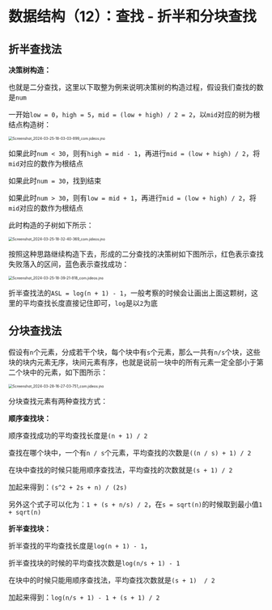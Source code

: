 # 数据结构（12）：查找 - 折半和分块查找

## 折半查找法

**决策树构造：**

也就是二分查找，这里以下取整为例来说明决策树的构造过程，假设我们查找的数是`num`

一开始`low = 0`，`high = 5`，`mid = (low + high) / 2 = 2`，以`mid`对应的树为根结点构造树：

<img src="https://typora-1310242472.cos.ap-nanjing.myqcloud.com/typora_img/Screenshot_2024-03-25-18-03-03-899_com.jideos.jno.png" alt="Screenshot_2024-03-25-18-03-03-899_com.jideos.jno" style="zoom:50%;" />

如果此时`num < 30`，则有`high = mid - 1`，再进行`mid = (low + high) / 2`，将`mid`对应的数作为根结点

如果此时`num = 30`，找到结束

如果此时`num > 30`，则有`low = mid + 1`，再进行`mid = (low + high) / 2`，将`mid`对应的数作为根结点

此时构造的子树如下所示：

<img src="https://typora-1310242472.cos.ap-nanjing.myqcloud.com/typora_img/Screenshot_2024-03-25-18-32-40-369_com.jideos.jno.png" alt="Screenshot_2024-03-25-18-32-40-369_com.jideos.jno" style="zoom:50%;" />

按照这种思路继续构造下去，形成的二分查找的决策树如下图所示，红色表示查找失败落入的区间，蓝色表示查找成功：

<img src="https://typora-1310242472.cos.ap-nanjing.myqcloud.com/typora_img/Screenshot_2024-03-25-18-39-21-818_com.jideos.jno.png" alt="Screenshot_2024-03-25-18-39-21-818_com.jideos.jno" style="zoom:50%;" />

折半查找法的`ASL = log(n + 1) - 1`，一般考察的时候会让画出上面这颗树，这里的平均查找长度直接记住即可，`log`是以`2`为底

## 分块查找法

假设有`n`个元素，分成若干个块，每个块中有`s`个元素，那么一共有`n/s`个块，这些块的块内元素无序，块间元素有序，也就是说前一块中的所有元素一定全部小于第二个块中的元素，如下图所示：

<img src="C:\Users\78492\Documents\Tencent Files\3555282605\FileRecv\MobileFile\Screenshot_2024-03-28-16-27-03-751_com.jideos.jno.png" alt="Screenshot_2024-03-28-16-27-03-751_com.jideos.jno" style="zoom:50%;" />

分块查找元素有两种查找方式：

**顺序查找块：**

顺序查找成功的平均查找长度是`(n + 1) / 2`

查找在哪个块中，一个有`n / s`个元素，平均查找的次数是`((n / s) + 1) / 2`

在块中查找的时候只能用顺序查找法，平均查找的次数就是`(s + 1) / 2`

加起来得到：`(s^2 + 2s + n) / (2s)`

另外这个式子可以化为：`1 + (s + n/s) / 2`，在`s = sqrt(n)`的时候取到最小值`1 + sqrt(n)`

**折半查找块：**

折半查找的平均查找长度是`log(n + 1) - 1`，

折半查找块的时候的平均查找次数是`log(n/s + 1) - 1`

在块中的时候只能用顺序查找法，平均查找次数就是`(s + 1)  / 2`

加起来得到：`log(n/s + 1) - 1 + (s + 1) / 2`

